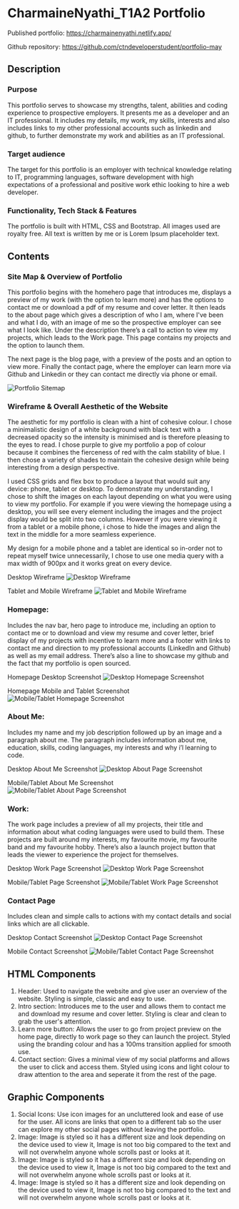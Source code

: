# CharmaineNyathi_T1A2 Portfolio
Published portfolio: https://charmainenyathi.netlify.app/

Github repository: https://github.com/ctndeveloperstudent/portfolio-may

## Description
### Purpose
This portfolio serves to showcase my strengths, talent, abilities and coding experience to prospective employers. It presents me as a developer and an IT professional. It includes my details, my work, my skills, interests and also includes links to my other professional accounts such as linkedin and github, to further demonstrate my work and abilities as an IT professional. 

### Target audience 
The target for this portfolio is an employer with technical knowledge relating to IT, programming languages, software development with high expectations of a professional and positive work ethic looking to hire a web developer.

### Functionality, Tech Stack & Features
The portfolio is built with HTML, CSS and Bootstrap. All images used are royalty free. All text is written by me or is Lorem Ipsum placeholder text.


## Contents

### Site Map & Overview of Portfolio
This portfolio begins with the homehero page that introduces me, displays a preview of my work (with the option to learn more) and has the options to contact me or download a pdf of my resume and cover letter. It then leads to the about page which gives a description of who I am, where I've been and what I do, with an image of me so the prospective employer can see what I look like. Under the description there’s a call to action to view my projects, which leads to the Work page. This page contains my projects and the option to launch them. 

The next page is the blog page, with a preview of the posts and an option to view more. Finally the contact page, where the employer can learn more via Github and Linkedin or they can contact me directly via phone or email.

![Portfolio Sitemap](docs/sitemap.png)

### Wireframe & Overall Aesthetic of the Website
The aesthetic for my portfolio is clean with a hint of cohesive colour. I chose a minimalistic design of a white background with black text with a decreased opacity so the intensity is minimised and is therefore pleasing to the eyes to read. I chose purple to give my portfolio a pop of colour because it combines the fierceness of red with the calm stability of blue. I then chose a variety of shades to maintain the cohesive design while being interesting from a design perspective.

I used CSS grids and flex box to produce a layout that would suit any device: phone, tablet or desktop. To demonstrate my understanding, I chose to shift the images on each layout depending on what you were using to view my portfolio. For example if you were viewing the homepage using a desktop, you will see every element including the images and the project display would be split into two columns. However if you were viewing it from a tablet or a mobile phone, i chose to hide the images and align the text in the middle for a more seamless experience.

My design for a mobile phone and a tablet are identical so in-order not to repeat myself twice unnecessarily, I chose to use one media query with a max width of 900px and it works great on every device.

Desktop Wireframe
![Desktop Wireframe](docs/desktop_wireframe.png)

Tablet and Mobile Wireframe
![Tablet and Mobile Wireframe](docs/mobile_tablet_wireframe.png)

### Homepage: 
Includes the nav bar, hero page to introduce me, including an option to contact me or to download and view my resume and cover letter, brief display of my projects with incentive to learn more and a footer with links to contact me and direction to my professional accounts (LinkedIn and Github) as well as my email address. There’s also a line to showcase my github and the fact that my portfolio is open sourced.

Homepage Desktop Screenshot
![Desktop Homepage Screenshot](docs/homepage_screenshot_desktop.png)

Homepage Mobile and Tablet Screenshot
![Mobile/Tablet Homepage Screenshot](docs/homepage_screenshot_tablet_mobile.png)

### About Me: 
Includes my name and my job description followed up by an image and a paragraph about me. The paragraph includes information about me, education, skills, coding languages, my interests and why i’l learning to code.

Desktop About Me Screenshot
![Desktop About Page Screenshot](docs/about_page_screenshot_desktop.png)

Mobile/Tablet About Me Screenshot
![Mobile/Tablet About Page Screenshot](docs/about_page_screenshot_tablet_mobile.png)

### Work: 
The work page includes a preview of all my projects, their title and information about what coding languages were used to build them. These projects are built around my interests, my favourite movie, my favourite band and my favourite hobby. There’s also a launch project button that leads the viewer to experience the project for themselves.

Desktop Work Page Screenshot
![Desktop Work Page Screenshot](docs/work_page_screenshot_desktop.png)

Mobile/Tablet Page Screenshot
![Mobile/Tablet Work Page Screenshot](docs/work_page_screenshot_tablet_mobile.png)



### Contact Page
Includes clean and simple calls to actions with my contact details and social links which are all clickable.

Desktop Contact Screenshot
![Desktop Contact Page Screenshot](docs/contact_page_screenshot_desktop.png)

Mobile Contact Screenshot
![Mobile/Tablet Contact Page Screenshot](docs/contact_page_screenshot_tablet_mobile.png)


## HTML Components
1. Header: Used to navigate the website and give user an overview of the website. Styling is simple, classic and easy to use.
2. Intro section: Introduces me to the user and allows them to contact me and download my resume and cover letter. Styling is clear and clean to grab the user's attention.
3. Learn more button: Allows the user to go from project preview on the home page, directly to work page so they can launch the project. Styled using the branding colour and has a 100ms transition applied for smooth use.
4. Contact section: Gives a minimal view of my social platforms and allows the user to click and access them. Styled using icons and light colour to draw attention to the area and seperate it from the rest of the page.

## Graphic Components
1. Social Icons: Use icon images for an uncluttered look and ease of use for the user. All icons are links that open to a different tab so the user can explore my other social pages without leaving the portfolio.
2. Image: Image is styled so it has a different size and look depending on the device used to view it, Image is not too big compared to the text and will not overwhelm anyone whole scrolls past or looks at it.
3. Image: Image is styled so it has a different size and look depending on the device used to view it, Image is not too big compared to the text and will not overwhelm anyone whole scrolls past or looks at it.
4. Image: Image is styled so it has a different size and look depending on the device used to view it, Image is not too big compared to the text and will not overwhelm anyone whole scrolls past or looks at it.
